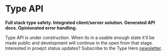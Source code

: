 # Type API

**Full stack type safety. Integrated client/server solution. Generated API docs. Opinionated error handling.**

Type API is under construction. When its in a usable enough state it'll be made public and development will continue in the open from that stage. Interested in proejct status updates? Subscribe to the Type Hero [newsletter](https://typehero.org/#newsletter).
